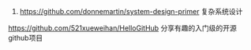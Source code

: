

1. https://github.com/donnemartin/system-design-primer 复杂系统设计


https://github.com/521xueweihan/HelloGitHub 分享有趣的入门级的开源github项目